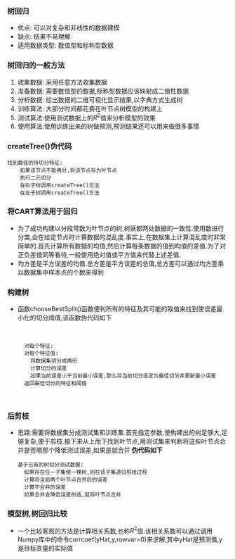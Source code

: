 ### 树回归
- 优点: 可以对复杂和非线性的数据建模
- 缺点: 结果不易理解
- 适用数据类型: 数值型和标称型数据
### 树回归的一般方法
1. 收集数据: 采用任意方法收集数据
2. 准备数据: 需要数值型的数据,标称型数据应该映射成二值性数据
3. 分析数据: 绘出数据的二维可视化显示结果,以字典方式生成树
4. 训练算法: 大部分时间都花费在叶节点树模型的构建上
5. 测试算法:使用测试数据上的$R^2$值来分析模型的效果 
6. 使用算法:使用训练出来的树做预测,预测结果还可以用来做很多事情
### createTree()伪代码
    找到最佳的待切分特征:
        如果该节点不能再分,将该节点存为叶节点
        执行二元切分
        在右子树调用createTree()方法
        在左子树调用createTree()方法 
### 将CART算法用于回归
- 为了成功构建以分段常数为叶节点的树,树妖都两处数据的一致性.使用数进行分类,会在给定节点时计算数据的混乱度.事实上,在数据集上计算混乱度时非常简单的.首先计算所有数据的均值,然后计算每条数据的值到均值的差值.为了对正负差值同等看待,一般使用绝对值或平方值来代替上述差值.
- 均方差是平方误差的均值.总方差是平方误差的总值,总方差可以通过均方差乘以数据集中样本点的个数来得到
### 构建树
- 函数chooseBestSplit()函数便利所有的特征及其可能的取值来找到使误差最小化的切分阈值,该函数伪代码如下

    ​

        对每个特征:
        对每个特征值:
          将数据集切分成两份
          计算切分的误差
          如果当前误差小于当前最小误差,那么将当前切分设定为最佳切分并更新最小误差
        返回最佳切分的特征和阈值
    ​
### 后剪枝
- 思路:需要将数据集分成测试集和训练集.首先指定参数,使构建出的树足够大,足够复杂,便于剪枝.接下来从上而下找到叶节点,用测试集来判断将这些叶节点合并是否嗯那个降低测试误差,如果是就合并
  **伪代码如下**

      基于已有的树切分测试数据:  
        如果存在任一子集使一棵树,则在该子集递归剪枝过程
        计算将当前两个叶节点合并后的误差
        计算不合并的误差
        如果合并会降低误差的话,就将叶节点合并
### 模型树,树回归比较
- 一个比较客观的方法是计算相关系数,也称$R^2$值.该相关系数可以通过调用Numpy库中的命令corrcoef(yHat,y,rowvar=0)来求解,其中yHat是预测值,y是目标变量的实际值